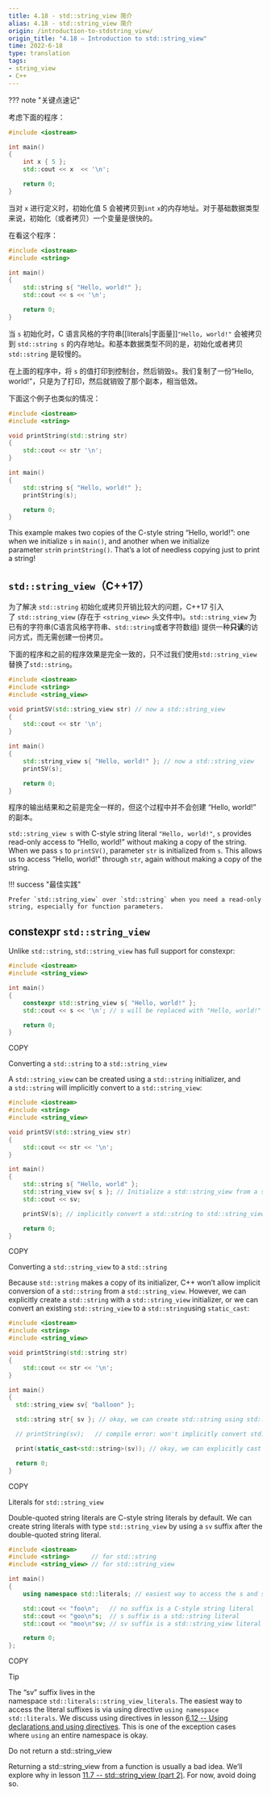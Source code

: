 ```yaml
---
title: 4.18 - std::string_view 简介
alias: 4.18 - std::string_view 简介
origin: /introduction-to-stdstring_view/
origin_title: "4.18 — Introduction to std::string_view"
time: 2022-6-18
type: translation
tags:
- string_view
- C++
---
```


??? note "关键点速记"
	

考虑下面的程序：

```cpp
#include <iostream>

int main()
{
    int x { 5 };
    std::cout << x  << '\n';

    return 0;
}
```


当对 `x` 进行定义时，初始化值 5 会被拷贝到`int` `x`的内存地址。对于基础数据类型来说，初始化（或者拷贝）一个变量是很快的。

在看这个程序：

```cpp
#include <iostream>
#include <string>

int main()
{
    std::string s{ "Hello, world!" };
    std::cout << s << '\n';

    return 0;
}
```

当 `s` 初始化时，C 语言风格的字符串[[literals|字面量]]`"Hello, world!"` 会被拷贝到 `std::string s` 的内存地址。和基本数据类型不同的是，初始化或者拷贝`std::string` 是较慢的。

在上面的程序中，将 `s` 的值打印到控制台，然后销毁`s`。我们复制了一份“Hello, world!”，只是为了打印，然后就销毁了那个副本，相当低效。

下面这个例子也类似的情况：


```cpp
#include <iostream>
#include <string>

void printString(std::string str)
{
    std::cout << str '\n';
}

int main()
{
    std::string s{ "Hello, world!" };
    printString(s);

    return 0;
}
```

This example makes two copies of the C-style string “Hello, world!”: one when we initialize `s` in `main()`, and another when we initialize parameter `str`in `printString()`. That’s a lot of needless copying just to print a string!

## `std::string_view`（C++17）

为了解决 `std::string` 初始化或拷贝开销比较大的问题，C++17 引入了 `std::string_view` (存在于 `<string_view>` 头文件中)。`std::string_view` 为已有的字符串(C语言风格字符串、`std::string`或者字符数组) 提供一种**只读**的访问方式，而无需创建一份拷贝。

下面的程序和之前的程序效果是完全一致的，只不过我们使用`std::string_view`替换了`std::string`。

```cpp
#include <iostream>
#include <string>
#include <string_view>

void printSV(std::string_view str) // now a std::string_view
{
    std::cout << str '\n';
}

int main()
{
    std::string_view s{ "Hello, world!" }; // now a std::string_view
    printSV(s);

    return 0;
}
```


程序的输出结果和之前是完全一样的，但这个过程中并不会创建 “Hello, world!” 的副本。

`std::string_view s` with C-style string literal `"Hello, world!"`, `s` provides read-only access to “Hello, world!” without making a copy of the string. When we pass `s` to `printSV()`, parameter `str` is initialized from `s`. This allows us to access “Hello, world!” through `str`, again without making a copy of the string.

!!! success "最佳实践"

	Prefer `std::string_view` over `std::string` when you need a read-only string, especially for function parameters.

## constexpr `std::string_view`

Unlike `std::string`, `std::string_view` has full support for constexpr:

```cpp
#include <iostream>
#include <string_view>

int main()
{
    constexpr std::string_view s{ "Hello, world!" };
    std::cout << s << '\n'; // s will be replaced with "Hello, world!" at compile-time

    return 0;
}
```

COPY

Converting a `std::string` to a `std::string_view`

A `std::string_view` can be created using a `std::string` initializer, and a `std::string` will implicitly convert to a `std::string_view`:

```cpp
#include <iostream>
#include <string>
#include <string_view>

void printSV(std::string_view str)
{
    std::cout << str << '\n';
}

int main()
{
    std::string s{ "Hello, world" };
    std::string_view sv{ s }; // Initialize a std::string_view from a std::string
    std::cout << sv;

    printSV(s); // implicitly convert a std::string to std::string_view

    return 0;
}
```

COPY

Converting a `std::string_view` to a `std::string`

Because `std::string` makes a copy of its initializer, C++ won’t allow implicit conversion of a `std::string` from a `std::string_view`. However, we can explicitly create a `std::string` with a `std::string_view` initializer, or we can convert an existing `std::string_view` to a `std::string`using `static_cast`:

```cpp
#include <iostream>
#include <string>
#include <string_view>

void printString(std::string str)
{
    std::cout << str << '\n';
}

int main()
{
  std::string_view sv{ "balloon" };

  std::string str{ sv }; // okay, we can create std::string using std::string_view initializer

  // printString(sv);   // compile error: won't implicitly convert std::string_view to a std::string

  print(static_cast<std::string>(sv)); // okay, we can explicitly cast a std::string_view to a std::string

  return 0;
}
```

COPY

Literals for `std::string_view`

Double-quoted string literals are C-style string literals by default. We can create string literals with type `std::string_view` by using a `sv` suffix after the double-quoted string literal.

```cpp
#include <iostream>
#include <string>      // for std::string
#include <string_view> // for std::string_view

int main()
{
    using namespace std::literals; // easiest way to access the s and sv suffixes

    std::cout << "foo\n";   // no suffix is a C-style string literal
    std::cout << "goo\n"s;  // s suffix is a std::string literal
    std::cout << "moo\n"sv; // sv suffix is a std::string_view literal

    return 0;
};
```

COPY

Tip

The “sv” suffix lives in the namespace `std::literals::string_view_literals`. The easiest way to access the literal suffixes is via using directive `using namespace std::literals`. We discuss using directives in lesson [6.12 -- Using declarations and using directives](https://www.learncpp.com/cpp-tutorial/using-declarations-and-using-directives/). This is one of the exception cases where `using` an entire namespace is okay.

Do not return a std::string_view

Returning a std::string_view from a function is usually a bad idea. We’ll explore why in lesson [11.7 -- std::string_view (part 2)](https://www.learncpp.com/cpp-tutorial/stdstring_view-part-2/). For now, avoid doing so.